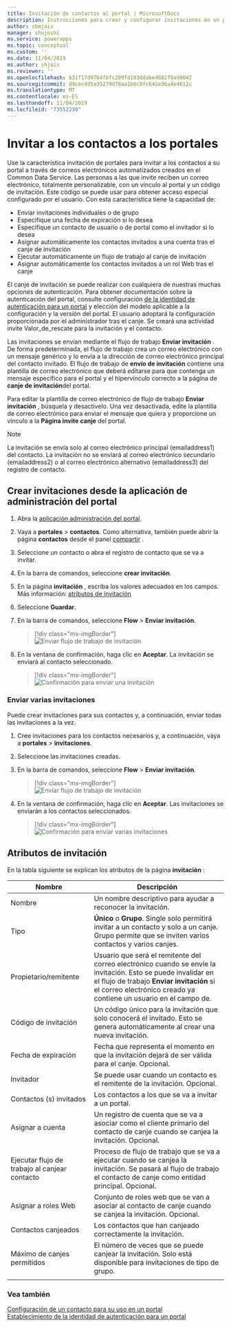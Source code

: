 ```yaml
---
title: Invitación de contactos al portal | MicrosoftDocs
description: Instrucciones para crear y configurar invitaciones en un portal.
author: sbmjais
manager: shujoshi
ms.service: powerapps
ms.topic: conceptual
ms.custom: ''
ms.date: 11/04/2019
ms.author: shjais
ms.reviewer: ''
ms.openlocfilehash: 631f17d9764fbfc209fd193ddabe4882f8ad8042
ms.sourcegitcommit: d9cecdd5a35279d78aa1b6c9fc642e36a4e4612c
ms.translationtype: MT
ms.contentlocale: es-ES
ms.lasthandoff: 11/04/2019
ms.locfileid: "73552230"
---
```

# <a name="invite-contacts-to-your-portals"></a>Invitar a los contactos a los portales

Use la característica invitación de portales para invitar a los contactos a su portal a través de correos electrónicos automatizados creados en el Common Data Service. Las personas a las que invite reciben un correo electrónico, totalmente personalizable, con un vínculo al portal y un código de invitación. Este código se puede usar para obtener acceso especial configurado por el usuario. Con esta característica tiene la capacidad de:

- Enviar invitaciones individuales o de grupo
-   Especifique una fecha de expiración si lo desea
-   Especifique un contacto de usuario o de portal como el invitador si lo desea
-   Asignar automáticamente los contactos invitados a una cuenta tras el canje de invitación
-   Ejecutar automáticamente un flujo de trabajo al canje de invitación
-   Asignar automáticamente los contactos invitados a un rol Web tras el canje

El canje de invitación se puede realizar con cualquiera de nuestras muchas opciones de autenticación. Para obtener documentación sobre la autenticación del portal, consulte configuración [de la identidad de autenticación para un portal](set-authentication-identity.md) y elección del modelo aplicable a la configuración y la versión del portal. El usuario adoptará la configuración proporcionada por el administrador tras el canje. Se creará una actividad invite Valor_de_rescate para la invitación y el contacto.

Las invitaciones se envían mediante el flujo de trabajo **Enviar invitación** . De forma predeterminada, el flujo de trabajo crea un correo electrónico con un mensaje genérico y lo envía a la dirección de correo electrónico principal del contacto invitado. El flujo de trabajo de **envío de invitación** contiene una plantilla de correo electrónico que deberá editarse para que contenga un mensaje específico para el portal y el hipervínculo correcto a la página de **canje de invitación**del portal.

Para editar la plantilla de correo electrónico de flujo de trabajo **Enviar invitación** , búsquela y desactívelo. Una vez desactivada, edite la plantilla de correo electrónico para enviar el mensaje que quiera y proporcione un vínculo a la **Página invite canje** del portal.

> [!NOTE]
> La invitación se envía solo al correo electrónico principal (emailaddress1) del contacto. La invitación no se enviará al correo electrónico secundario (emailaddress2) o al correo electrónico alternativo (emailaddress3) del registro de contacto.

## <a name="create-invitations-from-portal-management-app"></a>Crear invitaciones desde la aplicación de administración del portal

1.  Abra la [aplicación administración del portal](configure-portal.md).

2.  Vaya a **portales** > **contactos**.
    Como alternativa, también puede abrir la página **contactos** desde el panel [compartir](../manage-existing-portals.md#share) . 

3.  Seleccione un contacto o abra el registro de contacto que se va a invitar.

4.  En la barra de comandos, seleccione **crear invitación**.

5.  En la página **invitación** , escriba los valores adecuados en los campos. Más información: [atributos de invitación](#invitation-attributes)

6.  Seleccione **Guardar**.

7.  En la barra de comandos, seleccione **Flow** > **Enviar invitación**.

    > [!div class="mx-imgBorder"]
    > ![Enviar flujo de trabajo de invitación](../media/send-invitation-portal-app.png "Enviar flujo de trabajo de invitación")

8.  En la ventana de confirmación, haga clic en **Aceptar**. La invitación se enviará al contacto seleccionado.

    > [!div class="mx-imgBorder"]
    > ![Confirmación para enviar una invitación](../media/confirm-invitation-portal-app.png "Confirmación para enviar una invitación")

### <a name="send-multiple-invitations"></a>Enviar varias invitaciones

Puede crear invitaciones para sus contactos y, a continuación, enviar todas las invitaciones a la vez.

1.  Cree invitaciones para los contactos necesarios y, a continuación, vaya a **portales** > **invitaciones**.

2.  Seleccione las invitaciones creadas.

3.  En la barra de comandos, seleccione **Flow** > **Enviar invitación**.

    > [!div class="mx-imgBorder"]
    > ![Enviar flujo de trabajo de invitación](../media/send-invitation-portal-app.png "Enviar flujo de trabajo de invitación")

4.  En la ventana de confirmación, haga clic en **Aceptar**. Las invitaciones se enviarán a los contactos seleccionados.

    > [!div class="mx-imgBorder"]
    > ![Confirmación para enviar varias invitaciones](../media/confirm-multiple-invites-portal-app.png "Confirmación para enviar varias invitaciones")

## <a name="invitation-attributes"></a>Atributos de invitación

En la tabla siguiente se explican los atributos de la página **invitación** :


|  Nombre    |    Descripción    |
|-------|------------|
|                 Nombre                  |                                                                                                      Un nombre descriptivo para ayudar a reconocer la invitación.                                                                                                      |
|                 Tipo                  |                                             **Único** o **Grupo**. Single solo permitirá invitar a un contacto y solo a un canje. Grupo permite que se inviten varios contactos y varios canjes.                                              |
|             Propietario/remitente              | Usuario que será el remitente del correo electrónico cuando se envíe la invitación. Esto se puede invalidar en el flujo de trabajo **Enviar invitación** si el correo electrónico creado ya contiene un usuario en el campo de. |
|            Código de invitación            |                                                                 Un código único para la invitación que solo conocerá el invitado. Esto se genera automáticamente al crear una nueva invitación.                                                                  |
|              Fecha de expiración              |                                                                                     Fecha que representa el momento en que la invitación dejará de ser válida para el canje. Opcional.                                                                                     |
|                Invitador                |                                                                                               Se puede usar cuando un contacto es el remitente de la invitación. Opcional.                                                                                                |
|          Contactos (s) invitados           |                                                                                                             Los contactos a los que se va a invitar a un portal.                                                                                                              |
|           Asignar a cuenta           |                                                                        Un registro de cuenta que se va a asociar como el cliente primario del contacto de canje cuando se canjea la invitación. Opcional.                                                                        |
| Ejecutar flujo de trabajo al canjear contacto |                                                         Proceso de flujo de trabajo que se va a ejecutar cuando se canjea la invitación. Se pasará al flujo de trabajo el contacto de canje como entidad principal. Opcional.                                                          |
|          Asignar a roles Web          |                                                                               Conjunto de roles web que se van a asociar al contacto de canje cuando se canjea la invitación. Opcional.                                                                                |
|          Contactos canjeados          |                                                                                                   Los contactos que han canjeado correctamente la invitación.                                                                                                   |
|      Máximo de canjes permitidos      |                                                                                   El número de veces que se puede canjear la invitación. Solo está disponible para invitaciones de tipo de grupo.                                                                                   |
|                                       |                                                                                                                                                                                                                                                                    |

### <a name="see-also"></a>Vea también

[Configuración de un contacto para su uso en un portal](configure-contacts.md)  
[Establecimiento de la identidad de autenticación para un portal](set-authentication-identity.md)  
